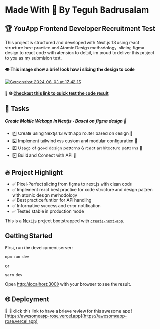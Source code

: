 
# Made With 💖 By Teguh Badrusalam 
## :trophy: YouApp Frontend Developer Recruitment Test

This project is structured and developed with Next.js 13 using react structure best practice and Atomic Design methodology. slicing figma design to react code with atension to detail, im proud to deliver this project to you as my submision test.

#### :eye: This image show a brief look how i slicing the design to code

[![Screenshot 2024-06-03 at 17 42 15](https://github.com/Teguh010/awesomeapp/assets/49009268/02089adc-858b-4054-bbe9-b5d222a54de6)](https://www.canva.com/design/DAGHD9a5-Xs/bC2eAD6v0M8HW6Kd5pS0Eg/view?utm_content=DAGHD9a5-Xs&utm_campaign=designshare&utm_medium=link&utm_source=editor)

#### :rocket: :globe_with_meridians: [Checkout this link to quick test the code result](https://awesomeapp-rose.vercel.app) 

## :memo: Tasks 
##### Create Mobile Webapp in Nextjs - Based on figma design :star2:
- :one: Create using Nextjs 13 with app router based on design :100:
- :two: Implement tailwind css custom and modular configuration :100: 
- :three: Usage of good design patterns & react architecture patterns :100: 
- :four: Build and Connect with API :100:


## :fire: Project Highlight

- :white_check_mark: Pixel-Perfect slicing from figma to next.js  with clean code
- :white_check_mark:  Implement react best practice for code structure and design pattren with atomic design methodology
- :white_check_mark:  Best practice funtion for API handling
- :white_check_mark: Informative success and error notification
- :white_check_mark: Tested stable in production mode



This is a [Next.js](https://nextjs.org/) project bootstrapped with [`create-next-app`](https://github.com/vercel/next.js/tree/canary/packages/create-next-app).

## Getting Started

First, run the development server:

```bash
npm run dev
```
or 

```bash
yarn dev
```

Open [http://localhost:3000](http://localhost:3000) with your browser to see the result.


## :globe_with_meridians: Deployment 
:rocket: :rocket: [click this link to have a brieve review for this awesome app ! ](https://awesomeapp-rose.vercel.app) [https://awesomeapp-rose.vercel.app](https://awesomeapp-rose.vercel.app) 
